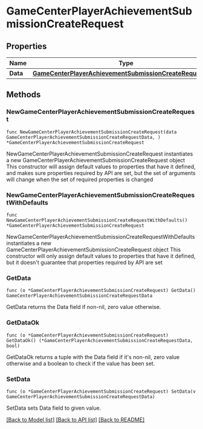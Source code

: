 # GameCenterPlayerAchievementSubmissionCreateRequest

## Properties

Name | Type | Description | Notes
------------ | ------------- | ------------- | -------------
**Data** | [**GameCenterPlayerAchievementSubmissionCreateRequestData**](GameCenterPlayerAchievementSubmissionCreateRequestData.md) |  | 

## Methods

### NewGameCenterPlayerAchievementSubmissionCreateRequest

`func NewGameCenterPlayerAchievementSubmissionCreateRequest(data GameCenterPlayerAchievementSubmissionCreateRequestData, ) *GameCenterPlayerAchievementSubmissionCreateRequest`

NewGameCenterPlayerAchievementSubmissionCreateRequest instantiates a new GameCenterPlayerAchievementSubmissionCreateRequest object
This constructor will assign default values to properties that have it defined,
and makes sure properties required by API are set, but the set of arguments
will change when the set of required properties is changed

### NewGameCenterPlayerAchievementSubmissionCreateRequestWithDefaults

`func NewGameCenterPlayerAchievementSubmissionCreateRequestWithDefaults() *GameCenterPlayerAchievementSubmissionCreateRequest`

NewGameCenterPlayerAchievementSubmissionCreateRequestWithDefaults instantiates a new GameCenterPlayerAchievementSubmissionCreateRequest object
This constructor will only assign default values to properties that have it defined,
but it doesn't guarantee that properties required by API are set

### GetData

`func (o *GameCenterPlayerAchievementSubmissionCreateRequest) GetData() GameCenterPlayerAchievementSubmissionCreateRequestData`

GetData returns the Data field if non-nil, zero value otherwise.

### GetDataOk

`func (o *GameCenterPlayerAchievementSubmissionCreateRequest) GetDataOk() (*GameCenterPlayerAchievementSubmissionCreateRequestData, bool)`

GetDataOk returns a tuple with the Data field if it's non-nil, zero value otherwise
and a boolean to check if the value has been set.

### SetData

`func (o *GameCenterPlayerAchievementSubmissionCreateRequest) SetData(v GameCenterPlayerAchievementSubmissionCreateRequestData)`

SetData sets Data field to given value.



[[Back to Model list]](../README.md#documentation-for-models) [[Back to API list]](../README.md#documentation-for-api-endpoints) [[Back to README]](../README.md)


